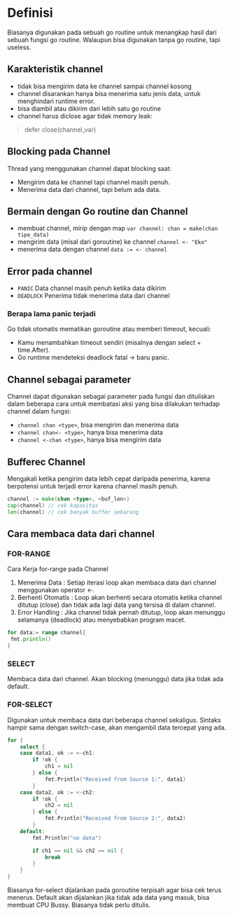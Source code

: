 # Definisi

Biasanya digunakan pada sebuah go routine untuk menangkap hasil dari sebuah fungsi go routine. Walaupun bisa digunakan tanpa go routine, tapi useless.

## Karakteristik channel

- tidak bisa mengirim data ke channel sampai channel kosong
- channel disarankan hanya bisa menerima satu jenis data, untuk menghindari runtime error.
- bisa diambil atau dikirim dari lebih satu go routine
- channel harus diclose agar tidak memory leak:

> defer close(channel_var)

## Blocking pada Channel

Thread yang menggunakan channel dapat blocking saat:

- Mengirim data ke channel tapi channel masih penuh.
- Menerima data dari channel, tapi belum ada data.

## Bermain dengan Go routine dan Channel

- membuat channel, mirip dengan map `var channel: chan = make(chan tipe_data)`
- mengirim data (misal dari goroutine) ke channel `channel <- "Eko"`
- menerima data dengan channel `data := <- channel`

## Error pada channel

- `PANIC` Data channel masih penuh ketika data dikirim
- `DEADLOCK` Penerima tidak menerima data dari channel

### Berapa lama panic terjadi

Go tidak otomatis mematikan goroutine atau memberi timeout, kecuali:

- Kamu menambahkan timeout sendiri (misalnya dengan select + time.After).
- Go runtime mendeteksi deadlock fatal → baru panic.

## Channel sebagai parameter

Channel dapat digunakan sebagai parameter pada fungsi dan dituliskan dalam beberapa cara untuk membatasi aksi yang bisa dilakukan terhadap channel dalam fungsi:

- `channel chan <type>`, bisa mengirim dan menerima data
- `channel chan<- <type>`, hanya bisa menerima data
- `channel <-chan <type>`, hanya bisa mengirim data

## Bufferec Channel

Mengakali ketika pengirim data lebih cepat daripada penerima, karena berpotensi untuk terjadi error karena channel masih penuh.

```go
channel := make(chan <type>, <buf_len>)
cap(channel) // cek kapasitas
len(channel) // cek banyak buffer sekarang
```

## Cara membaca data dari channel

### FOR-RANGE

Cara Kerja for-range pada Channel

1. Menerima Data : Setiap iterasi loop akan membaca data dari channel menggunakan operator <-.
2. Berhenti Otomatis : Loop akan berhenti secara otomatis ketika channel ditutup (close) dan tidak ada lagi data yang tersisa di dalam channel.
3. Error Handling : Jika channel tidak pernah ditutup, loop akan menunggu selamanya (deadlock) atau menyebabkan program macet.

```go
for data:= range channel{
 fmt.println()
}
```

### SELECT

Membaca data dari channel. Akan blocking (menunggu) data jika tidak ada default.

### FOR-SELECT

Digunakan untuk membaca data dari beberapa channel sekaligus. Sintaks hampir sama dengan switch-case, akan mengambil data tercepat yang ada.

```go
for {
    select {
    case data1, ok := <-ch1:
        if !ok {
            ch1 = nil
        } else {
            fmt.Println("Received from Source 1:", data1)
        }
    case data2, ok := <-ch2:
        if !ok {
            ch2 = nil
        } else {
            fmt.Println("Received from Source 2:", data2)
        }
    default:
        fmt.Println("no data")

        if ch1 == nil && ch2 == nil {
            break
        }
    }
}
```

Biasanya for-select dijalankan pada goroutine terpisah agar bisa cek terus menerus. Default akan dijalankan jika tidak ada data yang masuk, bisa membuat CPU Bussy. Biasanya tidak perlu ditulis.
